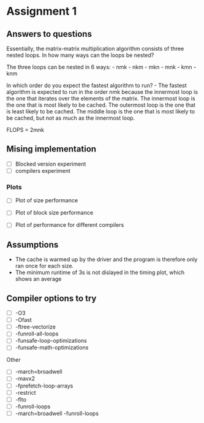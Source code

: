 # Assignment 1

## Answers to questions

Essentially, the matrix-matrix multiplication algorithm consists of three nested
loops. In how many ways can the loops be nested?

The three loops can be nested in 6 ways:
    - nmk
    - nkm
    - mkn
    - mnk
    - kmn
    - knm

In which order do you expect the fastest algorithm to run?
    - The fastest algorithm is expected to run in the order nmk because the
      innermost loop is the one that iterates over the elements of the
      matrix. The innermost loop is the one that is most likely to be
      cached. The outermost loop is the one that is least likely to be
      cached. The middle loop is the one that is most likely to be
      cached, but not as much as the innermost loop.


FLOPS = 2mnk


## Mising implementation

- [ ] Blocked version experiment
- [ ] compilers experiment

### Plots
- [ ] Plot of size performance
- [ ] Plot of block size performance
- [ ] Plot of performance for different compilers


## Assumptions

- The cache is warmed up by the driver and the program is therefore only ran once for each size.
- The minimum runtime of 3s is not dislayed in the timing plot, which shows an average

## Compiler options to try

- [ ] -O3
- [ ] -Ofast
- [ ] -ftree-vectorize
- [ ] -funroll-all-loops
- [ ] -funsafe-loop-optimizations
- [ ] -funsafe-math-optimizations

Other
- [ ] -march=broadwell
- [ ] -mavx2
- [ ] -fprefetch-loop-arrays
- [ ] -restrict
- [ ] -flto
- [ ] -funroll-loops
- [ ] -march=broadwell -funroll-loops

